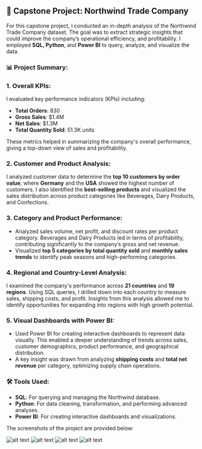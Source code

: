 ## 🚀 Capstone Project: Northwind Trade Company

For this capstone project, I conducted an in-depth analysis of the Northwind Trade Company dataset. The goal was to extract strategic insights that could improve the company’s operational efficiency, and profitability. I employed **SQL, Python**, and **Power BI** to query, analyze, and visualize the data.

### 📊 Project Summary:

### 1. **Overall KPIs:**
   I evaluated key performance indicators (KPIs) including:
   - **Total Orders**: 830
   - **Gross Sales**: $1.4M
   - **Net Sales**: $1.3M
   - **Total Quantity Sold**: 51.3K units
   
   These metrics helped in summarizing the company's overall performance, giving a top-down view of sales and profitability.

### 2. **Customer and Product Analysis:**   
   I analyzed customer data to determine the **top 10 customers by order value**, where **Germany** and the **USA** showed the highest number of customers. I also identified the **best-selling products** and visualized the sales distribution across product categories like Beverages, Dairy Products, and Confections.

### 3. **Category and Product Performance:**
   - Analyzed sales volume, net profit, and discount rates per product category. Beverages and Dairy Products led in terms of profitability, contributing significantly to the company’s gross and net revenue.
   - Visualized **top 5 categories by total quantity sold** and **monthly sales trends** to identify peak seasons and high-performing categories.

### 4. **Regional and Country-Level Analysis:**
   I examined the company's performance across **21 countries** and **19 regions**. Using SQL queries, I drilled down into each country to measure sales, shipping costs, and profit. Insights from this analysis allowed me to identify opportunities for expanding into regions with high growth potential.

### 5. **Visual Dashboards with Power BI:**
   - Used Power BI for creating interactive dashboards to represent data visually. This enabled a deeper understanding of trends across sales, customer demographics, product performance, and geographical distribution.
   - A key insight was drawn from analyzing **shipping costs** and **total net revenue** per category, optimizing supply chain operations.

### 🛠 **Tools Used:**
- **SQL**: For querying and managing the Northwind database.
- **Python**: For data cleaning, transformation, and performing advanced analyses.
- **Power BI**: For creating interactive dashboards and visualizations.

The screenshots of the project are provided below:


![alt text](https://github.com/hilalguleryuz/capstone_northwind_data_analysis_project/blob/main/Screenshots/SS_1.png)
![alt text](https://github.com/hilalguleryuz/capstone_northwind_data_analysis_project/blob/main/Screenshots/SS_2.png)
![alt text](https://github.com/hilalguleryuz/capstone_northwind_data_analysis_project/blob/main/Screenshots/SS_3.png)
![alt text](https://github.com/hilalguleryuz/capstone_northwind_data_analysis_project/blob/main/Screenshots/SS_4.png)
